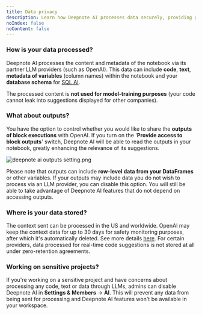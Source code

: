 ```yaml
---
title: Data privacy
description: Learn how Deepnote AI processes data securely, providing granular privacy controls.
noIndex: false
noContent: false
---
```


### How is your data processed?

Deepnote AI processes the content and metadata of the notebook via its partner LLM providers (such as OpenAI). This data can include **code**, **text**, **metadata of variables** (column names) within the notebook and your **database schema** for [SQL AI](https://deepnote.com/docs/sql-generation).

<Callout status="info">The processed content is **not used for model-training purposes** (your code cannot leak into suggestions displayed for other companies).</Callout>

### What about outputs?

You have the option to control whether you would like to share the **outputs of block executions** with OpenAI. If you turn on the '**Provide access to block outputs**' switch, Deepnote AI will be able to read the outputs in your notebook, greatly enhancing the relevance of its suggestions.

![deepnote ai outputs setting.png](https://media.graphassets.com/oSvfKdSTVu52VR599r9w)

<Callout status="warning">Please note that outputs can include **row-level data from your DataFrames** or other variables. If your outputs may include data you do not wish to process via an LLM provider, you can disable this option. You will still be able to take advantage of Deepnote AI features that do not depend on accessing outputs.</Callout>

### Where is your data stored?

The context sent can be processed in the US and worldwide. OpenAI may keep the context data for up to 30 days for safety monitoring purposes, after which it's automatically deleted. See more details [here](https://openai.com/policies/api-data-usage-policies).
For certain providers, data processed for real-time code suggestions is not stored at all under zero-retention agreements.

### Working on sensitive projects?

If you're working on a sensitive project and have concerns about processing any code, text or data through LLMs, admins can disable Deepnote AI in **Settings & Members** → **AI**. This will prevent any data from being sent for processing and Deepnote AI features won't be available in your workspace.

